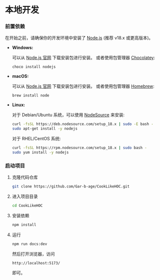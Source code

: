 # 本地开发

### 前置依赖

在开始之前，请确保你的开发环境中安装了 [Node.js](https://nodejs.org/) (推荐 v18.x 或更高版本)。

- **Windows:**

  可以从 [Node.js 官网](https://nodejs.org/en/download/) 下载安装包进行安装。
  或者使用包管理器 [Chocolatey](https://chocolatey.org/):
  ```bash
  choco install nodejs
  ```

- **macOS:**

  可以从 [Node.js 官网](https://nodejs.org/en/download/) 下载安装包进行安装。
  或者使用包管理器 [Homebrew](https://brew.sh/):
  ```bash
  brew install node
  ```

- **Linux:**

  对于 Debian/Ubuntu 系统，可以使用 [NodeSource](https://github.com/nodesource/distributions) 来安装:
  ```bash
  curl -fsSL https://deb.nodesource.com/setup_18.x | sudo -E bash -
  sudo apt-get install -y nodejs
  ```

  对于 RHEL/CentOS 系统:
  ```bash
  curl -fsSL https://rpm.nodesource.com/setup_18.x | sudo bash -
  sudo yum install -y nodejs
  ```

### 启动项目

1. 克隆代码仓库

   ```bash
   git clone https://github.com/Gar-b-age/CookLikeHOC.git
   ```

2. 进入项目目录

   ```bash
   cd CookLikeHOC
   ```

3. 安装依赖

   ```bash
   npm install
   ```

4. 运行

   ```bash
   npm run docs:dev
   ```

   然后打开浏览器，访问 
   ```
   http://localhost:5173/ 
   ```
   即可。